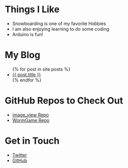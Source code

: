 # Things I Like
- Snowboarding is one of my favorite Hobbies
- I am also enjoying learning to do some coding
- Arduino is fun!

# My Blog
<ul>
  {% for post in site.posts %}
    <li>
      <a href="{{ post.url }}">{{ post.title }}</a>
    </li>
  {% endfor %}
</ul>

# GitHub Repos to Check Out
<ul>
<li><a href="https://github.com/jeffellenbogen/image_view}" target="new">image_view Repo</a></li>
<li><a href="https://github.com/jeffellenbogen/WormGame" target="new">WormGame Repo</a></li>
</ul>

# Get in Touch
<ul>
<li><a href="https://twitter.com/{{site.twitter_username}}" target="new">Twitter</a></li>
<li><a href="https://github.com/{{site.github_username}}" target="new">GitHub</a></li>
</ul>
